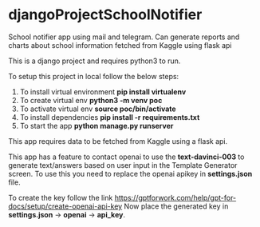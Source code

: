 # djangoProjectSchoolNotifier
School notifier app using mail and telegram. Can generate reports and charts about school information fetched from Kaggle using flask api

This is a django project and requires python3 to run.

To setup this project in local follow the below steps:

1. To install virtual environment **pip install virtualenv**
2. To create virtual env **python3 -m venv poc**
3. To activate virtual env **source poc/bin/activate**
4. To install dependencies **pip install -r requirements.txt**
5. To start the app **python manage.py runserver**

This app requires data to be fetched from Kaggle using a flask api.

This app has a feature to contact openai to use the **text-davinci-003** to generate text/answers based on user input in the Template Generator screen.
To use this you need to replace the openai apikey in **settings.json** file.

To create the key follow the link https://gptforwork.com/help/gpt-for-docs/setup/create-openai-api-key
Now place the generated key in **settings.json** -> **openai** -> **api_key**.
